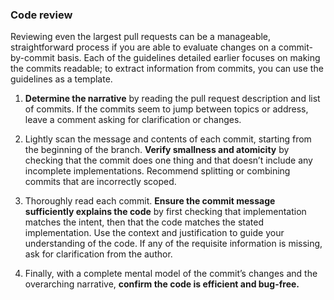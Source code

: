 ### Code review
Reviewing even the largest pull requests can be a manageable, straightforward process if you are able to evaluate
changes on a commit-by-commit basis. Each of the guidelines detailed earlier focuses on making the commits
readable; to extract information from commits, you can use the guidelines as a template.

1. **Determine the narrative** by reading the pull request description and list of commits. If the commits seem
to jump between topics or address, leave a comment asking for clarification or changes.

2. Lightly scan the message and contents of each commit, starting from the beginning of the branch. **Verify 
smallness and atomicity** by checking that the commit does one thing and that doesn’t include any incomplete
implementations. Recommend splitting or combining commits that are incorrectly scoped.

3. Thoroughly read each commit. **Ensure the commit message sufficiently explains the code** by first
checking that implementation matches the intent, then that the code matches the stated implementation.
Use the context and justification to guide your understanding of the code. If any of the requisite information
is missing, ask for clarification from the author.

4. Finally, with a complete mental model of the commit’s changes and the overarching narrative, 
**confirm the code is efficient and bug-free.**